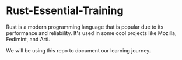 # Rust-Essential-Training
Rust is a modern programming language that is popular due to its performance and reliability. It's used in some cool projects like Mozilla, Fedimint, and Arti.

We will be using this repo to document our learning journey.

